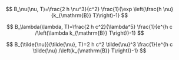 $$
B_\nu(\nu, T)=\frac{2 h \nu^3}{c^2} \frac{1}{\exp \left(\frac{h \nu}{k_{\mathrm{B}} T}\right)-1}
$$

$$
B_\lambda(\lambda, T)=\frac{2 h c^2}{\lambda^5} \frac{1}{e^{h c /\left(\lambda k_{\mathrm{B}} T\right)}-1}
$$

$$
B_{\tilde{\nu}}(\tilde{\nu}, T)=2 h c^2 \tilde{\nu}^3 \frac{1}{e^{h c \tilde{\nu} /\left(k_{\mathrm{B}} T\right)}-1}
$$


